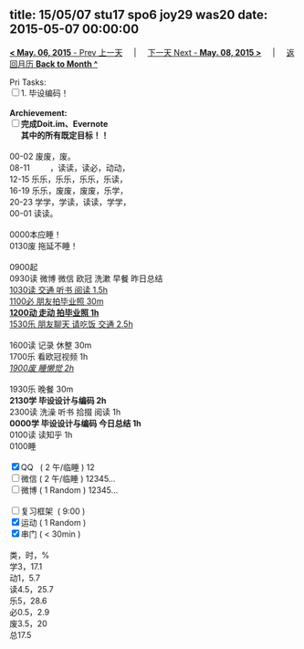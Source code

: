 title: 15/05/07 stu17 spo6 joy29 was20
date: 2015-05-07 00:00:00
---
[**< May. 06, 2015** - Prev 上一天](/lifelogs/2015/05/d06.html) &nbsp; &nbsp; | &nbsp; &nbsp; [下一天 Next - **May. 08, 2015 >**](/lifelogs/2015/05/d08.html) &nbsp; &nbsp; |  &nbsp; &nbsp; [返回月历 **Back to Month ^**](/lifelogs/2015/05/index.html)
<br/><div>Pri Tasks:<br clear="none"/><input type="checkbox" />1. 毕设编码！</div><div><br clear="none"/></div><div><strong>Archievement:</strong></div><div><strong><input type="checkbox" />完成Doit.im、</strong><strong>Evernote</strong></div><div><strong>      其中的</strong><strong>所有</strong><strong>既定目标！！</strong></div><div><strong><br/></strong></div><div><div>00-02 废废，废。</div>08-11         ，读读，读必，动动，<br clear="none"/>12-15 乐乐，乐乐，乐乐，乐读，<br clear="none"/>16-19 乐乐，废废，废废，乐学，<br clear="none"/>20-23 学学，学读，读读，学学，</div><div>00-01 读读。<br/><div><br clear="none"/></div><div>0000本应睡！</div><div>0130废 拖延不睡！</div><div><br clear="none"/></div>0900起<br clear="none"/>0930读 微博 微信 欧冠 洗漱 早餐 昨日总结 </div><div><span style="text-decoration: underline;">1030读 交通 听书 阅读 1.5h</span></div><div><span style="text-decoration: underline;">1100必 朋友拍毕业照 30m</span></div><div><strong><span style="text-decoration: underline;">1200动 走动 拍毕业照 1h</span></strong></div><div><span style="text-decoration: underline;">1530乐 朋友聊天 请吃饭 交通 2.5h</span> </div><div><br clear="none"/></div><div>1600读 记录 休整 30m</div><div>1700乐 看欧冠视频 1h</div><div><span style="text-decoration: underline;"><em>1900废 睡懒觉 2h</em></span></div><div><br clear="none"/></div><div>1930乐 晚餐 30m<br clear="none"/></div><div><strong>2130学 毕设设计与编码 2h<br clear="none"/></strong>2300读 洗澡 听书 拾掇 阅读 1h</div><div><strong>0000学 毕设设计与编码 今日总结 1h</strong></div><div>0100读 读知乎 1h</div><div>0100睡</div><div><br clear="none"/></div><div><input type="checkbox" checked="true" />QQ   ( 2 午/临睡 ) 12<br clear="none"/><input type="checkbox" />微信 ( 2 午/临睡 ) 12345…</div><div><input type="checkbox" />微博 ( 1 Random ) 12345…</div><div><br clear="none"/></div><div><input type="checkbox" />复习框架  ( 9:00 ) <br clear="none"/></div><div><input type="checkbox" checked="true" />运动 ( 1 Random ) </div><div><input type="checkbox" checked="true" />串门 ( < 30min ) </div><div><div><br clear="none"/></div>类，时，%<br clear="none"/>学3，17.1<br clear="none"/>动1，5.7<br clear="none"/>读4.5，25.7<br clear="none"/>乐5，28.6<br clear="none"/>必0.5，2.9<br clear="none"/>废3.5，20<br clear="none"/>总17.5</div>